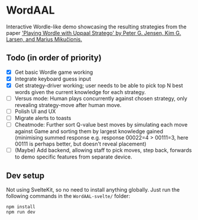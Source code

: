 # WordAAL
Interactive Wordle-like demo showcasing the resulting strategies from the paper ['Playing Wordle with Uppaal Stratego' by Peter G. Jensen, Kim G. Larsen, and Marius Mikučionis.](https://link.springer.com/chapter/10.1007/978-3-031-15629-8_15)

## Todo (in order of priority)
- [x] Get basic Wordle game working
- [x] Integrate keyboard guess input
- [x] Get strategy-driver working; user needs to be able to pick top N best words given the current knowledge for each strategy.
- [ ] Versus mode: Human plays concurrently against chosen strategy, only revealing strategy-move after human move.
- [ ] Polish UI and UX
- [ ] Migrate alerts to toasts
- [ ] Cheatmode: Further sort Q-value best moves by simulating each move against Game and sorting them by largest knowledge gained (minimising summed response e.g. response 00022=4 > 00111=3, here 00111 is perhaps better, but doesn't reveal placement)
- [ ] (Maybe) Add backend, allowing staff to pick moves, step back, forwards to demo specific features from separate device.

## Dev setup
Not using SvelteKit, so no need to install anything globally. Just run the following commands in the `WordAAL-svelte/` folder:
```
npm install
npm run dev
```

